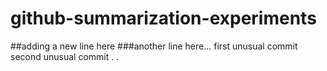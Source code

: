 # github-summarization-experiments
##adding a new line here
###another line here...
first unusual commit
second unusual commit
.
.
